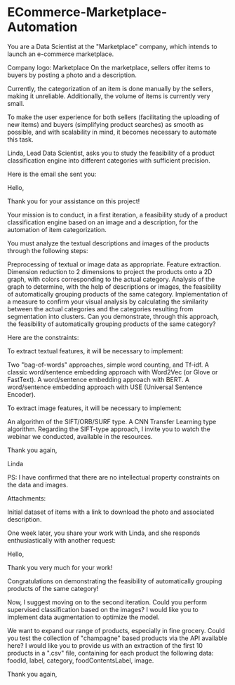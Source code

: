 # ECommerce-Marketplace-Automation

You are a Data Scientist at the "Marketplace" company, which intends to launch an e-commerce marketplace.

Company logo: Marketplace
On the marketplace, sellers offer items to buyers by posting a photo and a description.

Currently, the categorization of an item is done manually by the sellers, making it unreliable. Additionally, the volume of items is currently very small.

To make the user experience for both sellers (facilitating the uploading of new items) and buyers (simplifying product searches) as smooth as possible, and with scalability in mind, it becomes necessary to automate this task.

Linda, Lead Data Scientist, asks you to study the feasibility of a product classification engine into different categories with sufficient precision.

Here is the email she sent you:

Hello,

Thank you for your assistance on this project!

Your mission is to conduct, in a first iteration, a feasibility study of a product classification engine based on an image and a description, for the automation of item categorization.

You must analyze the textual descriptions and images of the products through the following steps:

Preprocessing of textual or image data as appropriate.
Feature extraction.
Dimension reduction to 2 dimensions to project the products onto a 2D graph, with colors corresponding to the actual category.
Analysis of the graph to determine, with the help of descriptions or images, the feasibility of automatically grouping products of the same category.
Implementation of a measure to confirm your visual analysis by calculating the similarity between the actual categories and the categories resulting from segmentation into clusters.
Can you demonstrate, through this approach, the feasibility of automatically grouping products of the same category?

Here are the constraints:

To extract textual features, it will be necessary to implement:

Two "bag-of-words" approaches, simple word counting, and Tf-idf.
A classic word/sentence embedding approach with Word2Vec (or Glove or FastText).
A word/sentence embedding approach with BERT.
A word/sentence embedding approach with USE (Universal Sentence Encoder).

To extract image features, it will be necessary to implement:

An algorithm of the SIFT/ORB/SURF type.
A CNN Transfer Learning type algorithm.
Regarding the SIFT-type approach, I invite you to watch the webinar we conducted, available in the resources.

Thank you again,

Linda

PS: I have confirmed that there are no intellectual property constraints on the data and images.

Attachments:

Initial dataset of items with a link to download the photo and associated description.

One week later, you share your work with Linda, and she responds enthusiastically with another request:

Hello,

Thank you very much for your work!

Congratulations on demonstrating the feasibility of automatically grouping products of the same category!

Now, I suggest moving on to the second iteration. Could you perform supervised classification based on the images? I would like you to implement data augmentation to optimize the model.

We want to expand our range of products, especially in fine grocery. Could you test the collection of "champagne" based products via the API available here? I would like you to provide us with an extraction of the first 10 products in a ".csv" file, containing for each product the following data: foodId, label, category, foodContentsLabel, image.

Thank you again,
